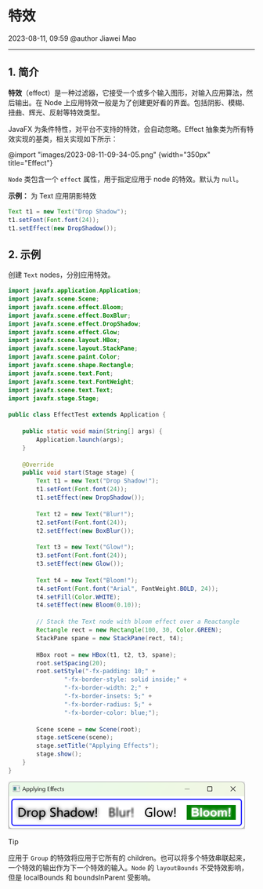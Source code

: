 # 特效

2023-08-11, 09:59
@author Jiawei Mao
****
## 1. 简介

**特效**（effect）是一种过滤器，它接受一个或多个输入图形，对输入应用算法，然后输出。在 Node 上应用特效一般是为了创建更好看的界面。包括阴影、模糊、扭曲、辉光、反射等特效类型。

JavaFX 为条件特性，对平台不支持的特效，会自动忽略。Effect 抽象类为所有特效实现的基类，相关实现如下所示：

@import "images/2023-08-11-09-34-05.png" {width="350px" title="Effect"}

`Node` 类包含一个 `effect` 属性，用于指定应用于 node 的特效。默认为 `null`。

**示例：** 为 Text 应用阴影特效

```java
Text t1 = new Text("Drop Shadow");
t1.setFont(Font.font(24));
t1.setEffect(new DropShadow());
```

## 2. 示例

创建 `Text` nodes，分别应用特效。

```java
import javafx.application.Application;
import javafx.scene.Scene;
import javafx.scene.effect.Bloom;
import javafx.scene.effect.BoxBlur;
import javafx.scene.effect.DropShadow;
import javafx.scene.effect.Glow;
import javafx.scene.layout.HBox;
import javafx.scene.layout.StackPane;
import javafx.scene.paint.Color;
import javafx.scene.shape.Rectangle;
import javafx.scene.text.Font;
import javafx.scene.text.FontWeight;
import javafx.scene.text.Text;
import javafx.stage.Stage;

public class EffectTest extends Application {

    public static void main(String[] args) {
        Application.launch(args);
    }

    @Override
    public void start(Stage stage) {
        Text t1 = new Text("Drop Shadow!");
        t1.setFont(Font.font(24));
        t1.setEffect(new DropShadow());

        Text t2 = new Text("Blur!");
        t2.setFont(Font.font(24));
        t2.setEffect(new BoxBlur());

        Text t3 = new Text("Glow!");
        t3.setFont(Font.font(24));
        t3.setEffect(new Glow());

        Text t4 = new Text("Bloom!");
        t4.setFont(Font.font("Arial", FontWeight.BOLD, 24));
        t4.setFill(Color.WHITE);
        t4.setEffect(new Bloom(0.10));

        // Stack the Text node with bloom effect over a Reactangle
        Rectangle rect = new Rectangle(100, 30, Color.GREEN);
        StackPane spane = new StackPane(rect, t4);

        HBox root = new HBox(t1, t2, t3, spane);
        root.setSpacing(20);
        root.setStyle("-fx-padding: 10;" +
                "-fx-border-style: solid inside;" +
                "-fx-border-width: 2;" +
                "-fx-border-insets: 5;" +
                "-fx-border-radius: 5;" +
                "-fx-border-color: blue;");

        Scene scene = new Scene(root);
        stage.setScene(scene);
        stage.setTitle("Applying Effects");
        stage.show();
    }
}
```

<img src="images/2023-08-11-09-52-10.png" style="zoom:67%;" />

> [!TIP]
>
> 应用于 `Group` 的特效将应用于它所有的 children。也可以将多个特效串联起来，一个特效的输出作为下一个特效的输入。`Node` 的 `layoutBounds` 不受特效影响，但是 localBounds 和 boundsInParent 受影响。
